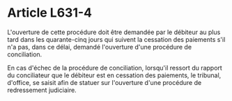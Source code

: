 # Article L631-4

L'ouverture de cette procédure doit être demandée par le débiteur au plus tard dans les quarante-cinq jours qui suivent la cessation des paiements s'il n'a pas, dans ce délai, demandé l'ouverture d'une procédure de conciliation.

En cas d'échec de la procédure de conciliation, lorsqu'il ressort du rapport du conciliateur que le débiteur est en cessation des paiements, le tribunal, d'office, se saisit afin de statuer sur l'ouverture d'une procédure de redressement judiciaire.
